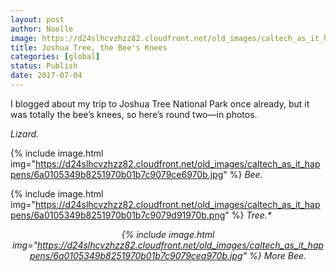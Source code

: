 ```yaml
---
layout: post
author: Noelle
image: https://d24slhcvzhzz82.cloudfront.net/old_images/caltech_as_it_happens/6a0105349b8251970b01b7c9079ccb970b.jpg
title: Joshua Tree, the Bee's Knees
categories: [global]
status: Publish
date: 2017-07-04
---
```


I blogged about my trip to Joshua Tree National Park once already, but it was totally the bee’s knees, so here’s round two—in photos.

*Lizard.*


{% include image.html img="https://d24slhcvzhzz82.cloudfront.net/old_images/caltech_as_it_happens/6a0105349b8251970b01b7c9079ce6970b.jpg" %}
*Bee.*


{% include image.html img="https://d24slhcvzhzz82.cloudfront.net/old_images/caltech_as_it_happens/6a0105349b8251970b01b7c9079d91970b.png" %}
<em style="text-align: center;">Tree.*


{% include image.html img="https://d24slhcvzhzz82.cloudfront.net/old_images/caltech_as_it_happens/6a0105349b8251970b01b7c9079cea970b.jpg" %}
*More Bee.*
